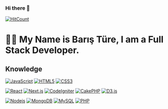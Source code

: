 ### Hi there 👋 

[![HitCount](http://hits.dwyl.com/baristure/baristure.svg)](http://hits.dwyl.com/baristure/baristure)


# :man_technologist: My Name is Barış Türe, I am a Full Stack Developer.

## Knowledge

[![JavaScript](https://img.shields.io/badge/-JavaScript-black?style=flat-square&logo=javascript&link=https://github.com/baristure/)](https://github.com/baristure/)
[![HTML5](https://img.shields.io/badge/-HTML5-E34F26?style=flat-square&logo=html5&logoColor=white&link=https://github.com/baristure/)](https://github.com/baristure/)
[![CSS3](https://img.shields.io/badge/-CSS3-1572B6?style=flat-square&logo=css3&link=https://github.com/baristure/)](https://github.com/baristure/)

[![React](https://img.shields.io/badge/-React-black?style=flat-square&logo=react&link=https://github.com/baristure/)](https://github.com/baristure/)
[![Next.js](https://img.shields.io/badge/-Next.js-black?style=flat-square&logo=next.js&link=https://github.com/baristure/)](https://github.com/baristure/)
[![CodeIgniter](https://img.shields.io/badge/-CodeIgniter-801010?style=flat-square&logo=codeigniter&link=https://github.com/baristure/)](https://github.com/baristure/)
[![CakePHP](https://img.shields.io/badge/-CakePHP-801010?style=flat-square&logo=cakephp&link=https://github.com/baristure/)](https://github.com/baristure/)
[![D3.js](https://img.shields.io/badge/-D3.js-663300?style=flat-square&logo=d3.js&link=https://github.com/baristure/)](https://github.com/baristure/)

[![Nodejs](https://img.shields.io/badge/-Nodejs-black?style=flat-square&logo=Node.js&link=https://github.com/baristure/)](https://github.com/baristure/)
[![MongoDB](https://img.shields.io/badge/-MongoDB-black?style=flat-square&logo=mongodb&link=https://github.com/baristure/)](https://github.com/baristure/)
[![MySQL](https://img.shields.io/badge/-MySQL-4479A1?style=flat-square&logo=mysql&link=https://github.com/baristure/)](https://github.com/baristure/)
[![PHP](https://img.shields.io/badge/-PHP-777BB4?style=flat-square&logo=php&link=https://github.com/baristure/)](https://github.com/baristure/)


<!--
**baristure/baristure** is a ✨ _special_ ✨ repository because its `README.md` (this file) appears on your GitHub profile.

Here are some ideas to get you started:

- 🔭 I’m currently working on ...
- 🌱 I’m currently learning ...
- 👯 I’m looking to collaborate on ...
- 🤔 I’m looking for help with ...
- 💬 Ask me about ...
- 📫 How to reach me: ...
- 😄 Pronouns: ...
- ⚡ Fun fact: ...
-->
